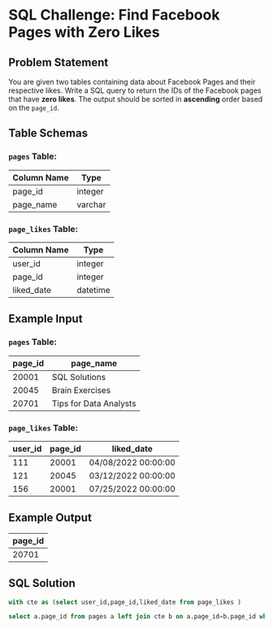 # SQL Challenge: Find Facebook Pages with Zero Likes

## Problem Statement

You are given two tables containing data about Facebook Pages and their respective likes. Write a SQL query to return the IDs of the Facebook pages that have **zero likes**. The output should be sorted in **ascending** order based on the `page_id`.

## Table Schemas

### `pages` Table:

| Column Name | Type     |
|-------------|----------|
| page_id     | integer  |
| page_name   | varchar  |

### `page_likes` Table:

| Column Name | Type     |
|-------------|----------|
| user_id     | integer  |
| page_id     | integer  |
| liked_date  | datetime |

## Example Input

### `pages` Table:

| page_id | page_name              |
|---------|------------------------|
| 20001   | SQL Solutions          |
| 20045   | Brain Exercises        |
| 20701   | Tips for Data Analysts |

### `page_likes` Table:

| user_id | page_id | liked_date          |
|---------|---------|---------------------|
| 111     | 20001   | 04/08/2022 00:00:00 |
| 121     | 20045   | 03/12/2022 00:00:00 |
| 156     | 20001   | 07/25/2022 00:00:00 |

## Example Output

| page_id |
|---------|
| 20701   |

## SQL Solution

```sql
with cte as (select user_id,page_id,liked_date from page_likes )

select a.page_id from pages a left join cte b on a.page_id=b.page_id where b.page_id is null; 
